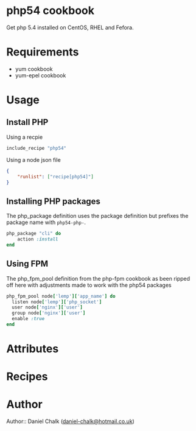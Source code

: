 # php54 cookbook

Get php 5.4 installed on CentOS, RHEL and Fefora.

# Requirements

- yum cookbook
- yum-epel cookbook

# Usage

## Install PHP

Using a recpie
```ruby
include_recipe "php54"
```
Using a node json file
```json
{
	"runlist": ["recipe[php54]"]
}
```

## Installing PHP packages

The php_package definition uses the package definition but prefixes the package name with ```php54-php-```.

```ruby
php_package "cli" do 
	action :install
end
```

## Using FPM

The php_fpm_pool definition from the php-fpm cookbook as been ripped off here with adjustments made to work with the php54 packages

```ruby
php_fpm_pool node['lemp']['app_name'] do
  listen node['lemp']['php_socket']
  user node['nginx']['user']
  group node['nginx']['user']
  enable :true
end
```

# Attributes

# Recipes

# Author

Author:: Daniel Chalk (<daniel-chalk@hotmail.co.uk>)

